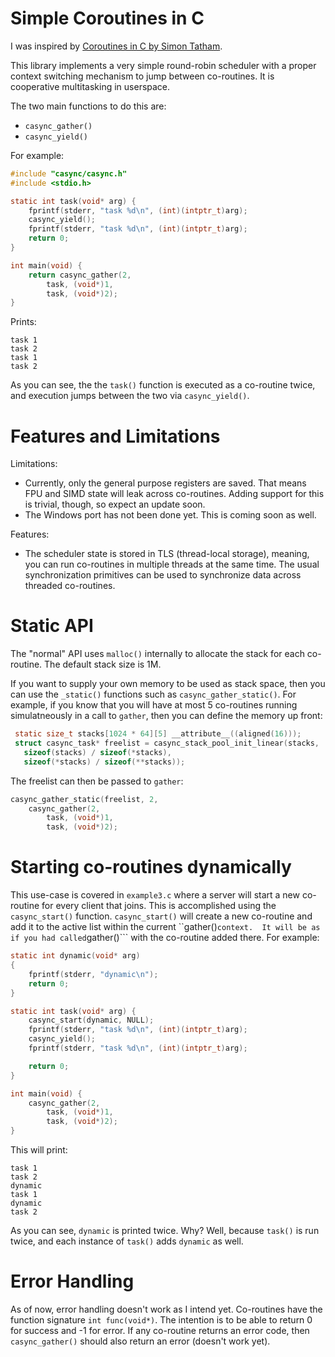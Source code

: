 # Simple Coroutines in C

I was inspired by [Coroutines in C by Simon Tatham](https://www.chiark.greenend.org.uk/~sgtatham/coroutines.html).

This library implements  a  very  simple  round-robin  scheduler  with a proper
context switching  mechanism  to  jump  between  co-routines. It is cooperative
multitasking in userspace.

The two main functions to do this are:
  + ```casync_gather()```
  + ```casync_yield()```

For example:

```c
#include "casync/casync.h"
#include <stdio.h>

static int task(void* arg) {
    fprintf(stderr, "task %d\n", (int)(intptr_t)arg);
    casync_yield();
    fprintf(stderr, "task %d\n", (int)(intptr_t)arg);
    return 0;
}

int main(void) {
    return casync_gather(2,
        task, (void*)1,
        task, (void*)2);
}
```

Prints:

```
task 1
task 2
task 1
task 2
```

As  you  can see, the the ```task()``` function is  executed  as  a  co-routine
twice,  and  execution  jumps   between   the   two  via  ```casync_yield()```.

# Features and Limitations

Limitations:
 + Currently, only the general purpose  registers  are  saved.  That means FPU and
   SIMD state will leak across co-routines. Adding  support  for  this is trivial,
   though, so expect an update soon.
 + The Windows port has not been done yet. This is coming soon as well.

Features:
 + The scheduler state is stored in TLS (thread-local storage), meaning, you can
   run co-routines in multiple threads at the same time. The usual synchronization
   primitives can  be  used  to  synchronize  data  across  threaded  co-routines.

# Static API

The "normal"  API uses ```malloc()``` internally to allocate the stack for each
co-routine. The default stack size is 1M.

If you want to supply  your  own memory to be used as stack space, then you can
use  the  ```_static()```  functions such as ```casync_gather_static()```.  For
example, if you  know  that  you  will  have  at  most  5  co-routines  running
simulatneously in a call to ```gather```, then you  can  define  the  memory up
front:

```c
 static size_t stacks[1024 * 64][5] __attribute__((aligned(16)));
 struct casync_task* freelist = casync_stack_pool_init_linear(stacks,
   sizeof(stacks) / sizeof(*stacks),
   sizeof(*stacks) / sizeof(**stacks));
 ```

The freelist can then be passed to ```gather```:

```c
casync_gather_static(freelist, 2,
    casync_gather(2,
        task, (void*)1,
        task, (void*)2);
```

# Starting co-routines dynamically

This use-case is  covered  in  ```example3.c``` where a server will start a new
co-routine  for  every  client  that  joins.  This  is  accomplished using  the
```casync_start()```   function.   ```casync_start()```  will  create   a   new
co-routine  and  add  it  to  the active list within the current  ``gather()```
context.  It will be as if you had called ```gather()```  with  the  co-routine
added there. For example:

```c
static int dynamic(void* arg)
{
    fprintf(stderr, "dynamic\n");
    return 0;
}

static int task(void* arg) {
    casync_start(dynamic, NULL);
    fprintf(stderr, "task %d\n", (int)(intptr_t)arg);
    casync_yield();
    fprintf(stderr, "task %d\n", (int)(intptr_t)arg);

    return 0;
}

int main(void) {
    casync_gather(2,
        task, (void*)1,
        task, (void*)2);
}
```

This will print:

```
task 1
task 2
dynamic
task 1
dynamic
task 2
```

As you can see, ```dynamic``` is printed twice. Why? Well, because ```task()```
is run twice, and each instance of  ```task()```  adds  ```dynamic```  as well.

# Error Handling

As  of now, error handling doesn't work as I intend yet. Co-routines  have  the
function signature ```int func(void*)```. The intention is to be able to return
0 for success and -1 for error. If any co-routine returns  an  error code, then
```casync_gather()``` should also return an error (doesn't work yet).
